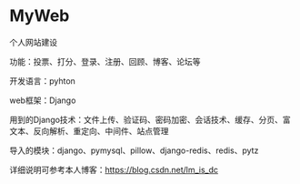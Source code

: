 # MyWeb
个人网站建设

功能：投票、打分、登录、注册、回顾、博客、论坛等

开发语言：pyhton

web框架：Django

用到的Django技术：文件上传、验证码、密码加密、会话技术、缓存、分页、富文本、反向解析、重定向、中间件、站点管理

导入的模块：django、pymysql、pillow、django-redis、redis、pytz

详细说明可参考本人博客：https://blog.csdn.net/lm_is_dc
